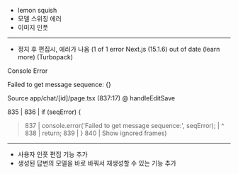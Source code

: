 - lemon squish
- 모델 스위칭 에러
- 이미지 인풋

---

- 정지 후 편집시, 에러가 나옴
(1 of 1 error
Next.js (15.1.6) out of date (learn more) (Turbopack)

Console Error

Failed to get message sequence: {}

Source
app/chat/[id]/page.tsx (837:17) @ handleEditSave

  835 |
  836 |       if (seqError) {
> 837 |         console.error('Failed to get message sequence:', seqError);
      |                 ^
  838 |         return;
  839 |       }
  840 |
Show ignored frames)
--- 
- 사용자 인풋 편집 기능 추가
- 생성된 답변의 모델을 바로 바꿔서 재생성할 수 있는 기능 추가
